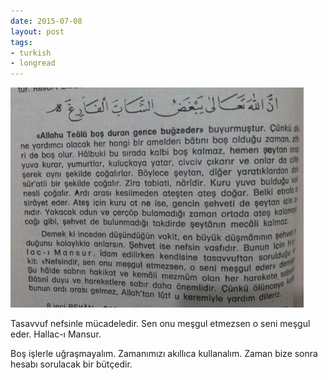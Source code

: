 ```yaml
---
date: 2015-07-08
layout: post
tags:
- turkish
- longread
---
```


![](/images/tumblr_nr58agegcu1u3gx2to1_500.jpg)

Tasavvuf nefsinle mücadeledir. Sen onu meşgul etmezsen o seni meşgul eder. Hallac-ı Mansur.

Boş işlerle uğraşmayalım. Zamanımızı akıllıca kullanalım. Zaman bize sonra hesabı sorulacak bir bütçedir.
